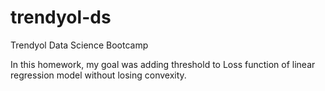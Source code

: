 # trendyol-ds
Trendyol Data Science Bootcamp 

In this homework, my goal was adding threshold to Loss function of linear regression model without losing convexity.

